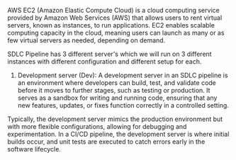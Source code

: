 AWS EC2 (Amazon Elastic Compute Cloud) is a cloud computing service provided by Amazon Web Services (AWS) that allows users to rent virtual servers, known 
as instances, to run applications. EC2 enables scalable computing capacity in the cloud, meaning users can launch as many or as few virtual servers as 
needed, depending on demand.

SDLC Pipeline has 3 different server's which we will run on 3 different instances with different configuration and different setup for each. 
1. Development server (Dev): A development server in an SDLC pipeline is an environment where developers can build, test, and validate code before it moves to further stages, such as testing or production. It serves as a sandbox for writing and running code, ensuring that any new features, updates, or fixes function correctly in a controlled setting.

Typically, the development server mimics the production environment but with more flexible configurations, allowing for debugging and experimentation. In a CI/CD pipeline, the development server is where initial builds occur, and unit tests are executed to catch errors early in the software lifecycle. 